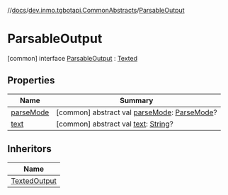 //[docs](../../../index.md)/[dev.inmo.tgbotapi.CommonAbstracts](../index.md)/[ParsableOutput](index.md)



# ParsableOutput  
 [common] interface [ParsableOutput](index.md) : [Texted](../-texted/index.md)   


## Properties  
  
|  Name |  Summary | 
|---|---|
| <a name="dev.inmo.tgbotapi.CommonAbstracts/ParsableOutput/parseMode/#/PointingToDeclaration/"></a>[parseMode](parse-mode.md)| <a name="dev.inmo.tgbotapi.CommonAbstracts/ParsableOutput/parseMode/#/PointingToDeclaration/"></a> [common] abstract val [parseMode](parse-mode.md): [ParseMode](../../dev.inmo.tgbotapi.types.ParseMode/-parse-mode/index.md)?   <br>|
| <a name="dev.inmo.tgbotapi.CommonAbstracts/ParsableOutput/text/#/PointingToDeclaration/"></a>[text](index.md#%5Bdev.inmo.tgbotapi.CommonAbstracts%2FParsableOutput%2Ftext%2F%23%2FPointingToDeclaration%2F%5D%2FProperties%2F625018081)| <a name="dev.inmo.tgbotapi.CommonAbstracts/ParsableOutput/text/#/PointingToDeclaration/"></a> [common] abstract val [text](index.md#%5Bdev.inmo.tgbotapi.CommonAbstracts%2FParsableOutput%2Ftext%2F%23%2FPointingToDeclaration%2F%5D%2FProperties%2F625018081): [String](https://kotlinlang.org/api/latest/jvm/stdlib/kotlin/-string/index.html)?   <br>|


## Inheritors  
  
|  Name | 
|---|
| <a name="dev.inmo.tgbotapi.CommonAbstracts/TextedOutput///PointingToDeclaration/"></a>[TextedOutput](../-texted-output/index.md)|

